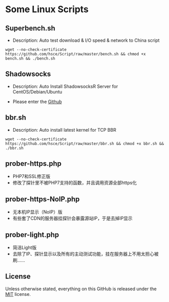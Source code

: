 # Some Linux Scripts

## Superbench.sh
- Description: Auto test download & I/O speed & network to China script

```
wget --no-check-certificate https://github.com/hsce/Script/raw/master/bench.sh && chmod +x bench.sh && ./bench.sh
```

## Shadowsocks
- Description: Auto Install ShadowsocksR Server for CentOS/Debian/Ubuntu

- Please enter the [Github](https://github.com/hsce/Shadowsocks)

## bbr.sh
- Description: Auto install latest kernel for TCP BBR

```
wget --no-check-certificate https://github.com/hsce/Script/raw/master/bbr.sh && chmod +x bbr.sh && ./bbr.sh
```

## prober-https.php
- PHP7和SSL修正版
- 修改了探针里不被PHP7支持的函数，并且调用资源全部https化

## prober-https-NoIP.php
- 无本机IP显示（NoIP）版
- 有些套了CDN的服务器挂探针会暴露源站IP，于是去掉IP显示

## prober-light.php
- 简洁Light版
- 去除了IP、探针显示以及所有的主动测试功能，挂在服务器上不用太担心被刷……

## License

Unless otherwise stated, everything on this GitHub is released under the [MIT](https://cyrilwong.mit-license.org/) license.

